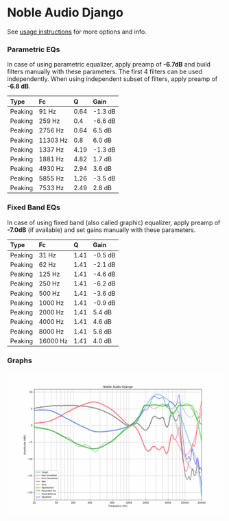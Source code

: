 # Noble Audio Django
See [usage instructions](https://github.com/jaakkopasanen/AutoEq#usage) for more options and info.

### Parametric EQs
In case of using parametric equalizer, apply preamp of **-6.7dB** and build filters manually
with these parameters. The first 4 filters can be used independently.
When using independent subset of filters, apply preamp of **-6.8 dB**.

| Type    | Fc       |    Q | Gain    |
|:--------|:---------|:-----|:--------|
| Peaking | 91 Hz    | 0.64 | -1.3 dB |
| Peaking | 259 Hz   | 0.4  | -6.6 dB |
| Peaking | 2756 Hz  | 0.64 | 6.5 dB  |
| Peaking | 11303 Hz | 0.8  | 6.0 dB  |
| Peaking | 1337 Hz  | 4.19 | -1.3 dB |
| Peaking | 1881 Hz  | 4.82 | 1.7 dB  |
| Peaking | 4930 Hz  | 2.94 | 3.6 dB  |
| Peaking | 5855 Hz  | 1.26 | -3.5 dB |
| Peaking | 7533 Hz  | 2.49 | 2.8 dB  |

### Fixed Band EQs
In case of using fixed band (also called graphic) equalizer, apply preamp of **-7.0dB**
(if available) and set gains manually with these parameters.

| Type    | Fc       |    Q | Gain    |
|:--------|:---------|:-----|:--------|
| Peaking | 31 Hz    | 1.41 | -0.5 dB |
| Peaking | 62 Hz    | 1.41 | -2.1 dB |
| Peaking | 125 Hz   | 1.41 | -4.6 dB |
| Peaking | 250 Hz   | 1.41 | -6.2 dB |
| Peaking | 500 Hz   | 1.41 | -3.6 dB |
| Peaking | 1000 Hz  | 1.41 | -0.9 dB |
| Peaking | 2000 Hz  | 1.41 | 5.4 dB  |
| Peaking | 4000 Hz  | 1.41 | 4.6 dB  |
| Peaking | 8000 Hz  | 1.41 | 5.8 dB  |
| Peaking | 16000 Hz | 1.41 | 4.0 dB  |

### Graphs
![](./Noble%20Audio%20Django.png)